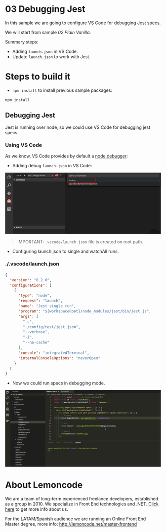 # 03 Debugging Jest

In this sample we are going to configure VS Code for debugging Jest specs.

We will start from sample _02 Plain Vanilla_.

Summary steps:
 - Adding `launch.json` in VS Code.
 - Update `launch.json` to work with Jest.

# Steps to build it

- `npm install` to install previous sample packages:

```bash
npm install
```

## Debugging Jest

Jest is running over node, so we could use VS Code for debugging jest specs:

### Using VS Code

As we know, VS Code provides by default a [node debugger](https://code.visualstudio.com/Docs/editor/debugging):

- Adding debug `launch.json` in VS Code:

 ![Debug VS Code](../99%20Readme%20Resources/03%20Debugging%20Jest/01%20Add%20launch.json%20file.png)

> IMPORTANT: `.vscode/launch.json` file is created on root path.

 - Configuring launch.json to single and watchAll runs:

### ./.vscode/launch.json

```json
{
  "version": "0.2.0",
  "configurations": [
    {
      "type": "node",
      "request": "launch",
      "name": "Jest single run",
      "program": "${workspaceRoot}/node_modules/jest/bin/jest.js",
      "args": [
        "-c",
        "./config/test/jest.json",
        "--verbose",
        "-i",
        "--no-cache"
      ],
      "console": "integratedTerminal",
      "internalConsoleOptions": "neverOpen"
    }
  ]
}

```

- Now we could run specs in debugging mode.

 ![Debugging in VS Code](../99%20Readme%20Resources/03%20Debugging%20Jest/02%20debugging_in_vscode.gif)

# About Lemoncode

We are a team of long-term experienced freelance developers, established as a group in 2010.
We specialize in Front End technologies and .NET. [Click here](http://lemoncode.net/services/en/#en-home) to get more info about us.

For the LATAM/Spanish audience we are running an Online Front End Master degree, more info: http://lemoncode.net/master-frontend
